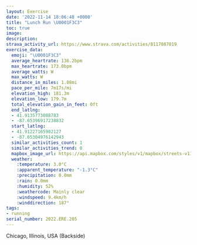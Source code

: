 ```yaml
---
layout: Exercise
date: '2022-11-14 18:06:48 +0000'
title: "Lunch Run \U0001F3C3"
toc: true
image:
description:
strava_activity_url: https://www.strava.com/activities/8117887019
exercise_data:
  emoji: "\U0001F3C3"
  average_heartrate: 136.2bpm
  max_heartrate: 173.0bpm
  average_watts: W
  max_watts: W
  distance_in_miles: 1.08mi
  pace_per_mile: 7m17s/mi
  elevation_high: 181.3m
  elevation_low: 179.7m
  total_elevation_gain_in_feet: 0ft
  end_latlng:
  - 41.9135773088783
  - -87.65396917238832
  start_latlng:
  - 41.91227165982127
  - -87.65304976142943
  similar_activities_count: 1
  similar_activities_trend: 0
  mapbox_image_url: https://api.mapbox.com/styles/v1/mapbox/streets-v11/static/path-5+787af2-1.0(cvx~Fj%7C~uOANEHc%40f%40y%40j%40WVm%40d%40k%40Xa%40d%40oAr%40_BjA%5BXaBlAa%40%60%40q%40d%40iAjAsBpAwAnA%7B%40h%40SBKEY%5BOKU%3FGDs%40bAqA%7CBKHCC%3FO%3FkBBYjAmBv%40cApD%7BF),pin-s-s+e5b22e(-87.65398,41.9109),pin-s-f+89ae00(-87.656,41.91547)/auto/800x800?access_token=pk.eyJ1Ijoiam9zaGJlY2ttYW4iLCJhIjoiY205eWR2aDd1MWZ6djJrbXc4a3M0bWZleiJ9.XiG9OWkNcZk2QzjJbxLB4A
  weather:
    :temperature: 3.0°C
    :apparent_temperature: "-1.3°C"
    :precipitation: 0.0mm
    :rain: 0.0mm
    :humidity: 52%
    :weathercode: Mainly clear
    :windspeed: 9.4km/h
    :winddirection: 187°
tags:
- running
serial_number: 2022.ERE.205
---
```

Chicago, Illinois, USA (Backside)
